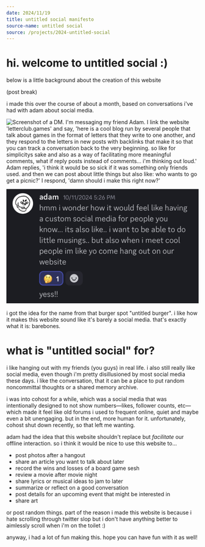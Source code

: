 ```yaml
---
date: 2024/11/19
title: untitled social manifesto
source-name: untitled social
source: /projects/2024-untitled-social
---
```


# hi. welcome to untitled social :)

below is a little background about the creation of this website

(post break)

i made this over the course of about a month, based on conversations i've had with adam about social media.

![Screenshot of a DM. I'm messaging my friend Adam. I link the website 'letterclub.games' and say, 'here is a cool blog run by several people that talk about games in the format of letters that they write to one another, and they respond to the letters in new posts with backlinks that make it so that you can track a conversation back to the very beginning. so like for simplicitys sake and also as a way of facilitating more meaningful comments, what if reply posts instead of comments... i'm thinking out loud.' Adam replies, 'i think it would be so sick if it was something only friends used. and then we can post about little things but also like: who wants to go get a picnic?' I respond, 'damn should i make this right now?'](YOg3hd3y-11-19-2024-IMG_8350.jpeg)

![A response from Adam: 'hmm i wonder how it would feel like having a custom social media for people you know... its also like.. i want to be able to do little musings.. but also when i meet cool people im like yo come hang out on our website'](AB9wGwsV-11-19-2024-IMG_8351.jpeg)

i got the idea for the name from that burger spot "untitled burger". i like how it makes this website sound like it's barely a social media. that's exactly what it is: barebones.

# what is "untitled social" for?

i like hanging out with my friends (you guys) in real life. i also still really like social media, even though i'm pretty disillusioned by most social media these days. i like the conversation, that it can be a place to put random noncommittal thoughts or a shared memory archive.

i was into cohost for a while, which was a social media that was intentionally designed to not show numbers—likes, follower counts, etc—which made it feel like old forums i used to frequent online, quiet and maybe even a bit unengaging. but in the end, more human for it. unfortunately, cohost shut down recently, so that left me wanting.

adam had the idea that this website shouldn't replace but *facilitate* our offline interaction. so i think it would be nice to use this website to...

- post photos after a hangout
- share an article you want to talk about later
- record the wins and losses of a board game sesh
- review a movie after movie night
- share lyrics or musical ideas to jam to later
- summarize or reflect on a good conversation
- post details for an upcoming event that might be interested in
- share art

or post random things. part of the reason i made this website is because i hate scrolling through twitter slop but i don't have anything better to aimlessly scroll when i'm on the toilet :)

anyway, i had a lot of fun making this. hope you can have fun with it as well!
